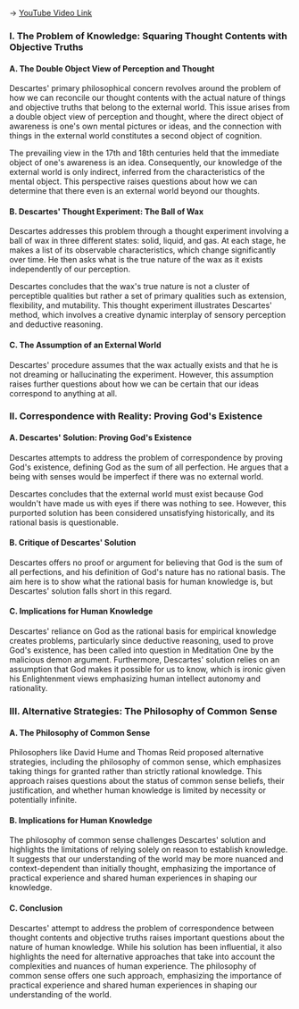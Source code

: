 -> [YouTube Video Link](https://www.youtube.com/watch?v=ZMI4ekxib_k&list=PLdLiRaajwSXSCRO9OwI0M9kfgcsPwq4gH&index=15&pp=iAQB)

### I. The Problem of Knowledge: Squaring Thought Contents with Objective Truths
#### A. The Double Object View of Perception and Thought

Descartes' primary philosophical concern revolves around the problem of how we can reconcile our thought contents with the actual nature of things and objective truths that belong to the external world. This issue arises from a double object view of perception and thought, where the direct object of awareness is one's own mental pictures or ideas, and the connection with things in the external world constitutes a second object of cognition.

The prevailing view in the 17th and 18th centuries held that the immediate object of one's awareness is an idea. Consequently, our knowledge of the external world is only indirect, inferred from the characteristics of the mental object. This perspective raises questions about how we can determine that there even is an external world beyond our thoughts.

#### B. Descartes' Thought Experiment: The Ball of Wax

Descartes addresses this problem through a thought experiment involving a ball of wax in three different states: solid, liquid, and gas. At each stage, he makes a list of its observable characteristics, which change significantly over time. He then asks what is the true nature of the wax as it exists independently of our perception.

Descartes concludes that the wax's true nature is not a cluster of perceptible qualities but rather a set of primary qualities such as extension, flexibility, and mutability. This thought experiment illustrates Descartes' method, which involves a creative dynamic interplay of sensory perception and deductive reasoning.

#### C. The Assumption of an External World

Descartes' procedure assumes that the wax actually exists and that he is not dreaming or hallucinating the experiment. However, this assumption raises further questions about how we can be certain that our ideas correspond to anything at all.

### II. Correspondence with Reality: Proving God's Existence
#### A. Descartes' Solution: Proving God's Existence

Descartes attempts to address the problem of correspondence by proving God's existence, defining God as the sum of all perfection. He argues that a being with senses would be imperfect if there was no external world.

Descartes concludes that the external world must exist because God wouldn't have made us with eyes if there was nothing to see. However, this purported solution has been considered unsatisfying historically, and its rational basis is questionable.

#### B. Critique of Descartes' Solution

Descartes offers no proof or argument for believing that God is the sum of all perfections, and his definition of God's nature has no rational basis. The aim here is to show what the rational basis for human knowledge is, but Descartes' solution falls short in this regard.

#### C. Implications for Human Knowledge

Descartes' reliance on God as the rational basis for empirical knowledge creates problems, particularly since deductive reasoning, used to prove God's existence, has been called into question in Meditation One by the malicious demon argument. Furthermore, Descartes' solution relies on an assumption that God makes it possible for us to know, which is ironic given his Enlightenment views emphasizing human intellect autonomy and rationality.

### III. Alternative Strategies: The Philosophy of Common Sense
#### A. The Philosophy of Common Sense

Philosophers like David Hume and Thomas Reid proposed alternative strategies, including the philosophy of common sense, which emphasizes taking things for granted rather than strictly rational knowledge. This approach raises questions about the status of common sense beliefs, their justification, and whether human knowledge is limited by necessity or potentially infinite.

#### B. Implications for Human Knowledge

The philosophy of common sense challenges Descartes' solution and highlights the limitations of relying solely on reason to establish knowledge. It suggests that our understanding of the world may be more nuanced and context-dependent than initially thought, emphasizing the importance of practical experience and shared human experiences in shaping our knowledge.

#### C. Conclusion

Descartes' attempt to address the problem of correspondence between thought contents and objective truths raises important questions about the nature of human knowledge. While his solution has been influential, it also highlights the need for alternative approaches that take into account the complexities and nuances of human experience. The philosophy of common sense offers one such approach, emphasizing the importance of practical experience and shared human experiences in shaping our understanding of the world.